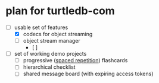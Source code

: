 # plan for turtledb-com

- [ ] usable set of features
  - [x] codecs for object streaming
  - [ ] object stream manager
    - [ ] 
- [ ] set of working demo projects
  - [ ] progressive ([spaced repetition](https://en.wikipedia.org/wiki/Spaced_repetition)) flashcards
  - [ ] hierarchical checklist
  - [ ] shared message board (with expiring access tokens)